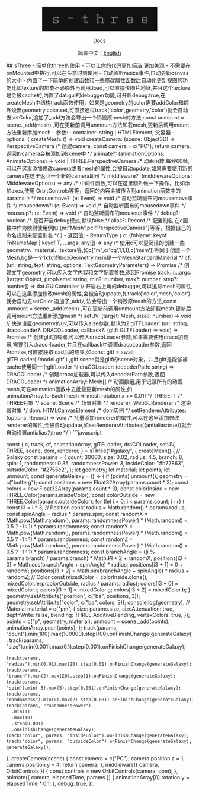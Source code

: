 <p align="center">
<img  src="./assets/icon.jpg" alt="s-three">
</p>
<p align="center"><a href="https://www.hejian.club/posts/toolsfunction">Docs</a></p>
<p align="center"> 简体中文 | <a href="./README_en.md">English</a></p>
## sThree
- 简单化three的使用
- 可以让你的代码更加简洁,更加美观
- 不需要在onMounted中执行,可以在任意时刻使用
- 自动监听resize事件,自动更新canvas的大小
- 内置了一下简单的创建函数和一些修改属性函数后自动化更新视图的功能比如texture的加载不必额外再调用.load,可以直接传图片地址,并且这个texture是会被cache的,内置了dat.gui的debugger功能,可开启debug:true,在createMesh中结构track函数使用，如果是geometry的color需要addColor和额外设置geometry.color.set,可直接通过track('color',geometry,'color')就会自动去setColor,追加了_add方法会导出一个销毁原mesh的方法,const unmount = scene._add(mesh) ,可在更新前调用unmount方法卸载mesh,更新后调用mount方法重新添加mesh 
- 参数:
  - container: string | HTMLElement, 父容器
  - options: {
    createMesh: () => void
    createCamera: (scene: Object3D) => PerspectiveCamera /* 创建camera, const camera = c("PC"); return camera, 返回的camera会被添加到scene中 */
    animate?: (animationOptions: AnimateOptions) => void | THREE.PerspectiveCamera /* 动画函数,每秒60帧,可以在这里添加修改camera或者mesh的属性,会被自动update,如果需要使用新的camera在这里返回一个新的camera即可 */
    middleware?: (middlewareOptions: MiddlewareOptions) => any /* 中间件函数,可以在这里额外做一下操作，比如添加axes,使用 OrbitControls等等，返回的内容会被传入到animation函数中的params中 */
    mousemove?: (e: Event) => void /* 自动监听画布的mousemove事件 */
    mousedown?: (e: Event) => void /* 自动监听画布的mousedown事件 */
    mouseup?: (e: Event) => void /* 自动监听画布的mouseup事件 */
    debug?: boolean /* 是否开启debug模式,默认false */
    alias?: Record<string, string> /* 配置别名,在c函数中作为映射使用例如 {m:"Mesh",pc:"PerspectiveCamera"}等等，根据自己的命名规则来配置别名 */
  }
- 返回值:
  - ReturnType {
    c: (fnName: keyof FnNameMap | keyof T, ...args: any[]) => any /* 使用c可以更简洁的创建一些geometry、material、texture等,如c("m",c('bg',1,1,1),c('msm'))等同于创建一个Mesh,bg是一个1x1x1的boxGeometry,msm是一个MeshStandardMaterial */
    cf: (url: string, text: string, options: TextGeometryParameters) => Promise<TextGeometry> /* 创建文字geometry,可以传入文字内容和文字配置参数,返回Promise<TextGeometry>
    track: (...args: [target: Object, propName: string, min?: number, max?: number, step?: number]) => dat.GUIController // 开启右上角的debugger,可以追踪mesh的属性,可以在这里添加修改mesh的属性,会被自动update,如track('color',mesh,'color')就会自动去setColor,追加了_add方法会导出一个销毁原mesh的方法,const unmount = scene._add(mesh) ,可在更新前调用unmount方法卸载mesh,更新后调用mount方法重新添加mesh */
    setUV: (target: Mesh, size?: number) => void // 快速设置geometry的uv,可以传入size参数,默认为2
    glTFLoader: (url: string, dracoLoader?: DRACOLoader, callback?: (gltf: GLTFLoader) => void) => Promise<GLTFLoader> /* 创建gltf加载器,可以传入dracoLoader参数,如果需要使用draco加载器,需要引入draco-loader,并且在callback中设置dracoLoader参数,返回Promise<GLTFLoader>,可直接获取load后的结果,如const gltf = await glTFLoader('/model.gltf') ,gltf.scene就是gltf的scene对象，并且gltf是能够被cache使用同一个gltfLoader */
    draCOLoader: (decoderPath: string) => DRACOLoader /* 创建draco加载器,可以传入decoderPath参数,返回DRACOLoader */
    animationArray: Mesh[] /* 动画数组,用于记录所有的动画mesh,可在animation函数中去批量更新mesh的属性,如animationArray.forEach(mesh => mesh.rotation.x += 0.01) */
    THREE: T /* THREE对象 */
    scene: Scene /* 场景对象 */
    renderer: WebGLRenderer /* 渲染器对象 */
    dom: HTMLCanvasElement /* dom实例 */
    setRendererAttributes: (options: Record<K, any>) => void /* 批量添加renderer的属性,可以在这里添加修改renderer的属性,会被自动update,如setRendererAttributes({antialias:true})就会自动设置antialias为true */
  }
```javascript

const {
  c,
  track,
  cf,
  animationArray,
  glTFLoader,
  draCOLoader,
  setUV,
  THREE,
  scene,
  dom,
  renderer,
} = sThree("#galaxy", {
  createMesh() {
    // Galaxy
    const params = {
      count: 30000,
      size: 0.02,
      radius: 4.5,
      branch: 8,
      spin: 1,
      randomness: 0.35,
      randomnessPower: 3,
      insideColor: "#b77863",
      outsideColor: "#2755e2",
    };
    let geometry;
    let material;
    let points;
    let unmount;
    const generateGalaxy = () => {
      if (points) unmount();
      geometry = c("bufferg");
      const positions = new Float32Array(params.count * 3);
      const colors = new Float32Array(params.count * 3);
      const colorInside = new THREE.Color(params.insideColor);
      const colorOutside = new THREE.Color(params.outsideColor);
      for (let i = 0; i < params.count; i++) {
        const i3 = i * 3;
        // Position
        const radius = Math.random() * params.radius;
        const spinAngle = radius * params.spin;
        const randomX =
          Math.pow(Math.random(), params.randomnessPower) *
          (Math.random() < 0.5 ? -1 : 1) *
          params.randomness;
        const randomY =
          Math.pow(Math.random(), params.randomnessPower) *
          (Math.random() < 0.5 ? -1 : 1) *
          params.randomness;
        const randomZ =
          Math.pow(Math.random(), params.randomnessPower) *
          (Math.random() < 0.5 ? -1 : 1) *
          params.randomness;
        const branchAngle = ((i % params.branch) / params.branch) * Math.PI * 2 + randomX;
        positions[i3 + 0] = Math.cos(branchAngle + spinAngle) * radius;
        positions[i3 + 1] = 0 + randomY;
        positions[i3 + 2] = Math.sin(branchAngle + spinAngle) * radius + randomZ;
        // Color
        const mixedColor = colorInside.clone();
        mixedColor.lerp(colorOutside, radius / params.radius);
        colors[i3 + 0] = mixedColor.r;
        colors[i3 + 1] = mixedColor.g;
        colors[i3 + 2] = mixedColor.b;
      }
      geometry.setAttribute("position", c("ba", positions, 3));
      geometry.setAttribute("color", c("ba", colors, 3));
      console.log(geometry);
      // Material
      material = c("pm", {
        size: params.size,
        sizeAttenuation: true,
        depthWrite: false,
        blending: THREE.AdditiveBlending,
        vertexColors: true,
      });
      points = c("p", geometry, material);
      unmount = scene._add(points);
      animationArray.push(points);
    };
    track(params, "count").min(100).max(100000).step(100).onFinishChange(generateGalaxy);
    track(params, "size").min(0.001).max(0.1).step(0.001).onFinishChange(generateGalaxy);

    track(params, "radius").min(0.01).max(20).step(0.01).onFinishChange(generateGalaxy);
    track(params, "branch").min(2).max(20).step(1).onFinishChange(generateGalaxy);
    track(params, "spin").min(-5).max(5).step(0.001).onFinishChange(generateGalaxy);
    track(params, "randomness").min(0).max(2).step(0.001).onFinishChange(generateGalaxy);
    track(params, "randomnessPower")
      .min(1)
      .max(10)
      .step(0.001)
      .onFinishChange(generateGalaxy);
    track("color", params, "insideColor").onFinishChange(generateGalaxy);
    track("color", params, "outsideColor").onFinishChange(generateGalaxy);
    generateGalaxy();
  },
  createCamera(scene) {
    const camera = c("PC");
    camera.position.z = 1;
    camera.position.y = 4;
    return camera;
  },
  middleware({ camera, OrbitControls }) {
    const controls = new OrbitControls(camera, dom);
  },
  animate({ camera, elapsedTime, params }) {
    animationArray[0].rotation.y = elapsedTime * 0.1;
  },
  debug: true,
});
```
